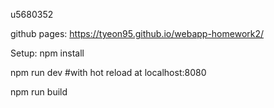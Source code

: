 u5680352

github pages:
https://tyeon95.github.io/webapp-homework2/

Setup:
npm install

npm run dev #with hot reload at localhost:8080

npm run build
